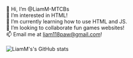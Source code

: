 👋 Hi, I’m @LiamM-MTCBs
<br/>
👀 I’m interested in HTML!
<br/>
🌱 I’m currently learning how to use HTML and JS.
<br/>
💞️ I’m looking to collaborate fun games websites!
<br/>
📫 Email me at liam118paw@gmail.com!
<br/>
<br/>
![LiamM's's GitHub stats](https://github-readme-stats.vercel.app/api?username=LiamM-MTCBs&show_icons=true&theme=radical)
